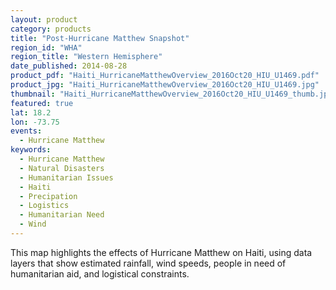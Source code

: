 ```yaml
---
layout: product
category: products
title: "Post-Hurricane Matthew Snapshot"
region_id: "WHA"
region_title: "Western Hemisphere"
date_published: 2014-08-28
product_pdf: "Haiti_HurricaneMatthewOverview_2016Oct20_HIU_U1469.pdf"
product_jpg: "Haiti_HurricaneMatthewOverview_2016Oct20_HIU_U1469.jpg"
thumbnail: "Haiti_HurricaneMatthewOverview_2016Oct20_HIU_U1469_thumb.jpg"
featured: true
lat: 18.2
lon: -73.75
events:
  - Hurricane Matthew
keywords: 
  - Hurricane Matthew
  - Natural Disasters
  - Humanitarian Issues
  - Haiti
  - Precipation
  - Logistics
  - Humanitarian Need
  - Wind
---
```

This map highlights the effects of Hurricane Matthew on Haiti, using data layers that show estimated rainfall, wind speeds, people in need of humanitarian aid, and logistical constraints.
